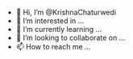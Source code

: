 
- 👋 Hi, I’m @KrishnaChaturwedi
- 👀 I’m interested in ...
- 🌱 I’m currently learning ...
- 💞️ I’m looking to collaborate on ...
- 📫 How to reach me ...

<!---
KrishnaChaturwedi/KrishnaChaturwedi is a ✨ special ✨ repository because its `README.md` (this file) appears on your GitHub profile.
You can click the Preview link to take a look at your changes.
--->
